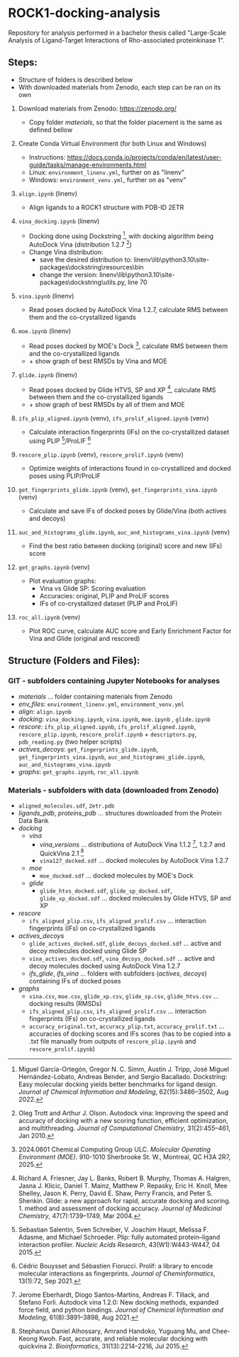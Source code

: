 # ROCK1-docking-analysis
Repository for analysis performed in a bachelor thesis called "Large-Scale Analysis of Ligand-Target Interactions of Rho-associated proteinkinase 1".

## Steps:
* Structure of folders is described below
* With downloaded materials from Zenodo, each step can be ran on its own

1. Download materials from Zenodo: https://zenodo.org/
    * Copy folder _materials_, so that the folder placement is the same as defined bellow

1. Create Conda Virtual Environment (for both Linux and Windows)
    * Instructions: https://docs.conda.io/projects/conda/en/latest/user-guide/tasks/manage-environments.html
    * Linux: ```environment_linenv.yml```, further on as "linenv"
    * Windows: ```environment_venv.yml```, further on as "venv"

1. ```align.ipynb``` (linenv)
    * Align ligands to a ROCK1 structure with PDB-ID 2ETR

1. ```vina_docking.ipynb``` (linenv)
    * Docking done using Dockstring [^1], with docking algorithm being AutoDock Vina (distribution 1.2.7 [^2])
    [^1]: Miguel García-Ortegón, Gregor N. C. Simm, Austin J. Tripp, José Miguel Hernández-Lobato, Andreas Bender, and Sergio Bacallado. Dockstring: Easy molecular docking yields better benchmarks for ligand design. _Journal of Chemical Information and Modeling_, 62(15):3486–3502, Aug 2022.
    [^2]: Oleg Trott and Arthur J. Olson. Autodock vina: Improving the speed and accuracy of docking with a new scoring function, efficient optimization, and multithreading. _Journal of Computational Chemistry_, 31(2):455–461, Jan 2010.
    * Change Vina distribution:
        * save the desired distribution to: linenv\lib\python3.10\site-packages\dockstring\resources\bin
        * change the version: linenv\lib\python3.10\site-packages\dockstring\utils.py, line 70

1. ```vina.ipynb``` (linenv)
    * Read poses docked by AutoDock Vina 1.2.7, calculate RMS between them and the co-crystallized ligands

1. ```moe.ipynb``` (linenv)
    * Read poses docked by MOE's Dock [^3], calculate RMS between them and the co-crystallized ligands
    [^3]: 2024.0601 Chemical Computing Group ULC. _Molecular Operating Environment (MOE)_. 910-1010 Sherbrooke St. W., Montreal, QC H3A 2R7, 2025.
    * \+ show graph of best RMSDs by Vina and MOE

1. ```glide.ipynb``` (linenv)
    * Read poses docked by Glide HTVS, SP and XP [^4], calculate RMS between them and the co-crystallized ligands
    [^4]:  Richard A. Friesner, Jay L. Banks, Robert B. Murphy, Thomas A. Halgren, Jasna J. Klicic, Daniel T. Mainz, Matthew P. Repasky, Eric H. Knoll, Mee Shelley, Jason K. Perry, David E. Shaw, Perry Francis, and Peter S. Shenkin. Glide: a new approach for rapid, accurate docking and scoring. 1. method and assessment of docking accuracy. _Journal of Medicinal Chemistry_, 47(7):1739–1749, Mar 2004.
    * \+ show graph of best RMSDs by all of them and MOE

1. ```ifs_plip_aligned.ipynb``` (venv), ```ifs_prolif_aligned.ipynb``` (venv)
    * Calculate interaction fingerprints (IFs) on the co-crystallized dataset using PLIP [^5]/ProLIF [^6]
    [^5]:  Sebastian Salentin, Sven Schreiber, V. Joachim Haupt, Melissa F. Adasme, and Michael Schroeder. Plip: fully automated protein–ligand interaction profiler. _Nucleic Acids Research_, 43(W1):W443-W447, 04 2015.
    [^6]: Cédric Bouysset and Sébastien Fiorucci. Prolif: a library to encode molecular interactions as fingerprints. _Journal of Cheminformatics_, 13(1):72, Sep 2021.

1. ```rescore_plip.ipynb``` (venv), ```rescore_prolif.ipynb``` (venv)
    * Optimize weights of interactions found in co-crystallized and docked poses using PLIP/ProLIF

1. ```get_fingerprints_glide.ipynb``` (venv), ```get_fingerprints_vina.ipynb``` (venv)
    * Calculate and save IFs of docked poses by Glide/Vina (both actives and decoys)

1. ```auc_and_histograms_glide.ipynb```, ```auc_and_histograms_vina.ipynb``` (venv)
    * Find the best ratio between docking (original) score and new (IFs) score

1. ```get_graphs.ipynb``` (venv)
    * Plot evaluation graphs:
        * Vina vs Glide SP: Scoring evaluation
        * Accuracies: original, PLIP and ProLIF scores
        * IFs of co-crystallized dataset (PLIP and ProLIF)

1. ```roc_all.ipynb``` (venv)
    * Plot ROC curve, calculate AUC score and Early Enrichment Factor for Vina and Glide (original and rescored)


## Structure (Folders and Files):
### GIT - subfolders containing Jupyter Notebooks for analyses
* _materials_ ... folder containing materials from Zenodo
* _env\_files_: ```environment_linenv.yml```, ```environment_venv.yml```
* _align_: ```align.ipynb```
* _docking_: ```vina_docking.ipynb```, ```vina.ipynb```, ```moe.ipynb``` , ```glide.ipynb```
* _rescore_: ```ifs_plip_aligned.ipynb```, ```ifs_prolif_aligned.ipynb```, ```rescore_plip.ipynb```, ```rescore_prolif.ipynb``` \+ ```descriptors.py```, ```pdb_reading.py``` (two helper scripts)
* _actives\_decoys_: ```get_fingerprints_glide.ipynb```, ```get_fingerprints_vina.ipynb```,  ```auc_and_histograms_glide.ipynb```, ```auc_and_histograms_vina.ipynb```
* _graphs_: ```get_graphs.ipynb```, ```roc_all.ipynb```

### Materials - subfolders with data (downloaded from Zenodo)
* ```aligned_molecules.sdf```, ```2etr.pdb```
* _ligands\_pdb_, _proteins\_pdb_ ... structures downloaded from the Protein Data Bank
* _docking_
    * _vina_ 
        * _vina\_versions_ ... distributions of AutoDock Vina 1.1.2 [^7], 1.2.7 and QuickVina 2.1 [^8]
        [^7]:  Jerome Eberhardt, Diogo Santos-Martins, Andreas F. Tillack, and Stefano Forli. Autodock vina 1.2.0: New docking methods, expanded force field, and python bindings. _Journal of Chemical Information and Modeling_, 61(8):3891–3898, Aug 2021.
        [^8]: Stephanus Daniel Alhossary, Amrand Handoko, Yuguang Mu, and Chee-Keong Kwoh. Fast, accurate, and reliable molecular docking with quickvina 2. _Bioinformatics_, 31(13):2214–2216, Jul 2015.
        * ```vina127_docked.sdf``` ... docked molecules by AutoDock Vina 1.2.7
    * _moe_
        * ```moe_docked.sdf``` ... docked molecules by MOE's Dock
    * _glide_
        * ```glide_htvs_docked.sdf```, ```glide_sp_docked.sdf```, ```glide_xp_docked.sdf``` ... docked molecules by Glide HTVS, SP and XP
* _rescore_
    * ```ifs_aligned_plip.csv```, ```ifs_aligned_prolif.csv``` ... interaction fingerprints (IFs) on co-crystallized ligands
* _actives\_decoys_
    * ```glide_actives_docked.sdf```, ```glide_decoys_docked.sdf``` ... active and decoy molecules docked using Glide SP
    * ```vina_actives_docked.sdf```, ```vina_decoys_docked.sdf``` ... active and decoy molecules docked using AutoDock Vina 1.2.7
    * _ifs\_glide_, _ifs\_vina_ ... folders with subfolders (_actives_, _decoys_) containing IFs of docked poses
* _graphs_
    * ```vina.csv```, ```moe.csv```, ```glide_xp.csv```, ```glide_sp.csv```, ```glide_htvs.csv``` ... docking results (RMSDs)
    * ```ifs_aligned_plip.csv```, ```ifs_aligned_prolif.csv``` ... interaction fingerprints (IFs) on co-crystallized ligands
    * ```accuracy_original.txt```, ```accuracy_plip.txt```, ```accuracy_prolif.txt``` ... accuracies of docking scores and IFs scores (has to be copied into a .txt file manually from outputs of ```rescore_plip.ipynb``` and ```rescore_prolif.ipynb```)
